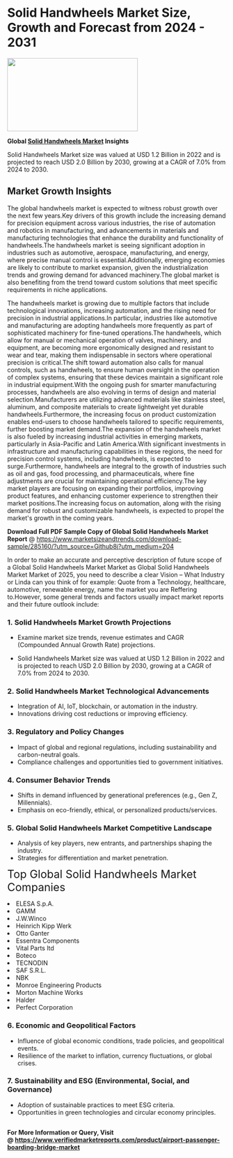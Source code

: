 <H1>Solid Handwheels Market Size, Growth and Forecast from 2024 - 2031</H1><img class="aligncenter size-medium wp-image-584254" src="https://thirdeyenews.in/wp-content/uploads/2024/09/Global-Market-Research-300x168.jpeg" alt="" width="300" height="168" /><p><strong>Global&nbsp;<a href="https://www.marketsizeandtrends.com/download-sample/285160/?utm_source=Github8j?utm_medium=204">Solid Handwheels Market</a> Insights</strong></p><p>Solid Handwheels Market size was valued at USD 1.2 Billion in 2022 and is projected to reach USD 2.0 Billion by 2030, growing at a CAGR of 7.0% from 2024 to 2030.</p><p><h2>Market Growth Insights</h2> <p>The global handwheels market is expected to witness robust growth over the next few years.Key drivers of this growth include the increasing demand for precision equipment across various industries, the rise of automation and robotics in manufacturing, and advancements in materials and manufacturing technologies that enhance the durability and functionality of handwheels.The handwheels market is seeing significant adoption in industries such as automotive, aerospace, manufacturing, and energy, where precise manual control is essential.Additionally, emerging economies are likely to contribute to market expansion, given the industrialization trends and growing demand for advanced machinery.The global market is also benefiting from the trend toward custom solutions that meet specific requirements in niche applications.</p> <p>The handwheels market is growing due to multiple factors that include technological innovations, increasing automation, and the rising need for precision in industrial applications.In particular, industries like automotive and manufacturing are adopting handwheels more frequently as part of sophisticated machinery for fine-tuned operations.The handwheels, which allow for manual or mechanical operation of valves, machinery, and equipment, are becoming more ergonomically designed and resistant to wear and tear, making them indispensable in sectors where operational precision is critical.The shift toward automation also calls for manual controls, such as handwheels, to ensure human oversight in the operation of complex systems, ensuring that these devices maintain a significant role in industrial equipment.With the ongoing push for smarter manufacturing processes, handwheels are also evolving in terms of design and material selection.Manufacturers are utilizing advanced materials like stainless steel, aluminum, and composite materials to create lightweight yet durable handwheels.Furthermore, the increasing focus on product customization enables end-users to choose handwheels tailored to specific requirements, further boosting market demand.The expansion of the handwheels market is also fueled by increasing industrial activities in emerging markets, particularly in Asia-Pacific and Latin America.With significant investments in infrastructure and manufacturing capabilities in these regions, the need for precision control systems, including handwheels, is expected to surge.Furthermore, handwheels are integral to the growth of industries such as oil and gas, food processing, and pharmaceuticals, where fine adjustments are crucial for maintaining operational efficiency.The key market players are focusing on expanding their portfolios, improving product features, and enhancing customer experience to strengthen their market positions.The increasing focus on automation, along with the rising demand for robust and customizable handwheels, is expected to propel the market's growth in the coming years.</p> <p><span class=""><strong>Download Full PDF Sample Copy of Global Solid Handwheels Market Report</strong> @ <a href="https://www.marketsizeandtrends.com/download-sample/285160/?utm_source=Github8j?utm_medium=204" target="_blank">https://www.marketsizeandtrends.com/download-sample/285160/?utm_source=Github8j?utm_medium=204</a></span></p><p>In order to make an accurate and perceptive description of future scope of a Global&nbsp;Solid Handwheels Market Market as Global&nbsp;Solid Handwheels Market Market of 2025, you need to describe a clear Vision &ndash; What Industry or Linda can you think of for example: Quote from a Technology, healthcare, automotive, renewable energy, name the market you are Reffering to.However, some general trends and factors usually impact market reports and their future outlook include:</p><h3>1.&nbsp;<strong>Solid Handwheels Market Growth Projections</strong></h3><ul><li>Examine market size trends, revenue estimates and CAGR (Compounded Annual Growth Rate) projections.</li><li><p>Solid Handwheels Market size was valued at USD 1.2 Billion in 2022 and is projected to reach USD 2.0 Billion by 2030, growing at a CAGR of 7.0% from 2024 to 2030.</p></li></ul><h3>2.&nbsp;<strong>Solid Handwheels Market Technological Advancements</strong></h3><ul><li>Integration of AI, IoT, blockchain, or automation in the industry.</li><li>Innovations driving cost reductions or improving efficiency.</li></ul><h3>3.&nbsp;<strong>Regulatory and Policy Changes</strong></h3><ul><li>Impact of global and regional regulations, including sustainability and carbon-neutral goals.</li><li>Compliance challenges and opportunities tied to government initiatives.</li></ul><h3>4.&nbsp;<strong>Consumer Behavior Trends</strong></h3><ul><li>Shifts in demand influenced by generational preferences (e.g., Gen Z, Millennials).</li><li>Emphasis on eco-friendly, ethical, or personalized products/services.</li></ul><h3>5.&nbsp;<strong>Global Solid Handwheels Market Competitive Landscape</strong></h3><ul><li>Analysis of key players, new entrants, and partnerships shaping the industry.</li><li>Strategies for differentiation and market penetration.</li></ul><p data-pm-slice="1 1 []"><span style="color: inherit; font-family: inherit; font-size: 25px;">Top Global Solid Handwheels Market Companies</span></p><div class="" data-test-id=""><p><li>ELESA S.p.A.</li><li> GAMM</li><li> J.W.Winco</li><li> Heinrich Kipp Werk</li><li> Otto Ganter</li><li> Essentra Components</li><li> Vital Parts ltd</li><li> Boteco</li><li> TECNODIN</li><li> SAF S.R.L.</li><li> NBK</li><li> Monroe Engineering Products</li><li> Morton Machine Works</li><li> Halder</li><li> Perfect Corporation</li></p></div><h3>6.&nbsp;<strong>Economic and Geopolitical Factors</strong></h3><ul><li>Influence of global economic conditions, trade policies, and geopolitical events.</li><li>Resilience of the market to inflation, currency fluctuations, or global crises.</li></ul><h3>7.&nbsp;<strong>Sustainability and ESG (Environmental, Social, and Governance)</strong></h3><ul><li>Adoption of sustainable practices to meet ESG criteria.</li><li>Opportunities in green technologies and circular economy principles.</li></ul><h2><strong style="font-size: 14px;">For More Information or Query, Visit @&nbsp;</strong><a style="background-color: #ffffff; font-size: 14px;" href="https://www.marketsizeandtrends.com/report/solid-handwheels-market/" target="_blank">https://www.verifiedmarketreports.com/product/airport-passenger-boarding-bridge-market</a></h2>